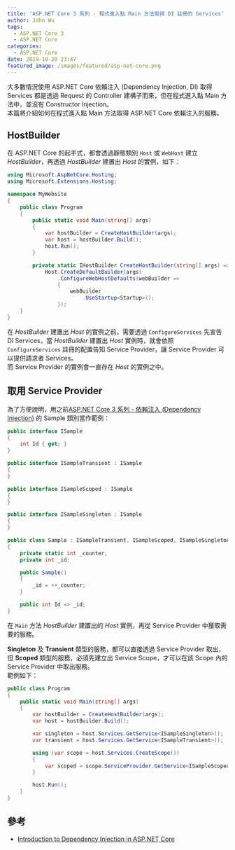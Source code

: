 ```yaml
---
title: 'ASP.NET Core 3 系列 - 程式進入點 Main 方法取得 DI 註冊的 Services'
author: John Wu
tags:
  - ASP.NET Core 3
  - ASP.NET Core
categories:
  - ASP.NET Core
date: 2019-10-28 23:47
featured_image: /images/featured/asp-net-core.png
---
```


大多數情況使用 ASP.NET Core 依賴注入 (Dependency Injection, DI) 取得 Services 都是透過 Request 的 Controller 建構子而來，但在程式進入點 Main 方法中，並沒有 Constructor Injection。  
本篇將介紹如何在程式進入點 Main 方法取得 ASP.NET Core 依賴注入的服務。  

<!-- more -->

## HostBuilder

在 ASP.NET Core 的起手式，都會透過靜態類別 `Host` 或 `WebHost` 建立 *HostBuilder*，再透過 *HostBuilder* 建置出 *Host* 的實例，如下：  

```cs
using Microsoft.AspNetCore.Hosting;
using Microsoft.Extensions.Hosting;

namespace MyWebsite
{
    public class Program
    {
        public static void Main(string[] args)
        {
            var hostBuilder = CreateHostBuilder(args);
            var host = hostBuilder.Build();
            host.Run();
        }

        private static IHostBuilder CreateHostBuilder(string[] args) =>
            Host.CreateDefaultBuilder(args)
                .ConfigureWebHostDefaults(webBuilder =>
                {
                    webBuilder
                        .UseStartup<Startup>();
                });
    }
}
```

在 *HostBuilder* 建置出 *Host* 的實例之前，需要透過 `ConfigureServices` 先宣告 DI Services，當 *HostBuilder* 建置出 *Host* 實例時，就會依照 `ConfigureServices` 註冊的配置告知 Service Provider，讓 Service Provider 可以提供請求者 Services。  
而 Service Provider 的實例會一直存在 *Host* 的實例之中。  

## 取用 Service Provider

為了方便說明，用之前[ASP.NET Core 3 系列 - 依賴注入 (Dependency Injection)](/article/asp-net-core-3-dependency-injection.html) 的 Sample 類別當作範例：  

```cs
public interface ISample
{
    int Id { get; }
}

public interface ISampleTransient : ISample
{
}

public interface ISampleScoped : ISample
{
}

public interface ISampleSingleton : ISample
{
}

public class Sample : ISampleTransient, ISampleScoped, ISampleSingleton
{
    private static int _counter;
    private int _id;

    public Sample()
    {
        _id = ++_counter;
    }

    public int Id => _id;
}
```

在 `Main` 方法 *HostBuilder* 建置出的 *Host* 實例，再從 Service Provider 中獲取需要的服務。  

**Singleton** 及 **Transient** 類型的服務，都可以直接透過 Service Provider 取出，但 **Scoped** 類型的服務，必須先建立出 Service Scope，才可以在該 Scope 內的 Service Provider 中取出服務。  
範例如下：  

```cs
public class Program
{
    public static void Main(string[] args)
    {
        var hostBuilder = CreateHostBuilder(args);
        var host = hostBuilder.Build();

        var singleton = host.Services.GetService<ISampleSingleton>();
        var transient = host.Services.GetService<ISampleTransient>();

        using (var scope = host.Services.CreateScope())
        {
            var scoped = scope.ServiceProvider.GetService<ISampleScoped>();
        }

        host.Run();
    }
}
```

## 參考

* [Introduction to Dependency Injection in ASP.NET Core](https://docs.microsoft.com/en-us/aspnet/core/fundamentals/dependency-injection)  
